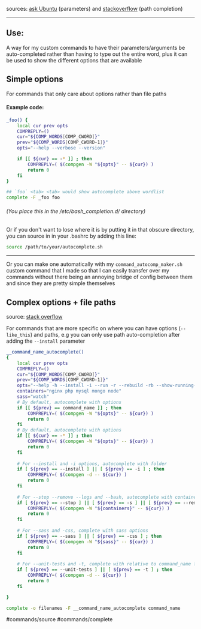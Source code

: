 sources: [ask Ubuntu](<https://askubuntu.com/questions/68175/how-to-create-script-with-auto-complete>) (parameters) and [stackoverflow](<https://stackoverflow.com/questions/44441249/how-to-autocomplete-a-bash-commandline-with-file-paths>) (path completion)
___
## Use:
A way for my custom commands to have their parameters/arguments be auto-completed rather than having to type out the entire word, plus it can be used to show the different options that are available
## Simple options
For commands that only care about options rather than file paths
#### Example code:
```bash
_foo() {
	local cur prev opts
	COMPREPLY=()
	cur="${COMP_WORDS[COMP_CWORD]}"
	prev="${COMP_WORDS[COMP_CWORD-1]}"
	opts="--help --verbose --version"

	if [[ ${cur} == -* ]] ; then
		COMPREPLY=( $(compgen -W "${opts}" -- ${cur}) )
		return 0
	fi
}

## `foo` <tab> <tab> would show autocomplete above wordlist
complete -F _foo foo
```
###### (You place this in the /etc/bash_completion.d/ directory)
Or if you don't want to lose where it is by putting it in that obscure directory, you can source in in your .bashrc by adding this line:
```bash
source /path/to/your/autocomplete.sh
```
___
Or you can make one automatically with my `command_autocomp_maker.sh` custom command that I made so that I can easily transfer over my commands without there being an annoying bridge of config between them and since they are pretty simple themselves
## Complex options + file paths
source: [stack overflow](<https://stackoverflow.com/questions/44441249/how-to-autocomplete-a-bash-commandline-with-file-paths>)

For commands that are more specific on where you can have options (`--like_this`) and paths, e.g you can only use path auto-completion after adding the `--install` parameter
```bash
__command_name_autocomplete()
{
	local cur prev opts
	COMPREPLY=()
	cur="${COMP_WORDS[COMP_CWORD]}"
	prev="${COMP_WORDS[COMP_CWORD-1]}"
	opts="--help -h --install -i --run -r --rebuild -rb --show-running-containers -ps --stop -s --remove -rm --logs -l --bash -b --sass -css --unit-tests -t"
	containers="nginx php mysql mongo node"
	sass="watch"
	# By default, autocomplete with options
	if [[ ${prev} == command_name ]] ; then
		COMPREPLY=( $(compgen -W "${opts}" -- ${cur}) )	
		return 0
	fi
	# By default, autocomplete with options
	if [[ ${cur} == -* ]] ; then
		COMPREPLY=( $(compgen -W "${opts}" -- ${cur}) )
		return 0	
	fi
	
	# For --install and -i options, autocomplete with folder
	if [ ${prev} == --install ] || [ ${prev} == -i ] ; then
		COMPREPLY=( $(compgen -d -- ${cur}) )
		return 0	
	fi
	
	# For --stop --remove --logs and --bash, autocomplete with containers
	if [ ${prev} == --stop ] || [ ${prev} == -s ] || [ ${prev} == --remove ] || [ ${prev} == -rm ] || [ ${prev} == --logs ] || [ ${prev} == -l ] || [ ${prev} == --bash ] || [ ${prev} == -b ] ; then
		COMPREPLY=( $(compgen -W "${containers}" -- ${cur}) )
		return 0
	fi
	
	# For --sass and -css, complete with sass options
	if [ ${prev} == --sass ] || [ ${prev} == -css ] ; then
		COMPREPLY=( $(compgen -W "${sass}" -- ${cur}) )
		return 0
	fi
	
	# For --unit-tests and -t, complete with relative to command_name folder paths
	if [ ${prev} == --unit-tests ] || [ ${prev} == -t ] ; then
		COMPREPLY=( $(compgen -d -- ${cur}) )
		return 0
	fi

}

complete -o filenames -F __command_name_autocomplete command_name
```


#commands/source #commands/complete